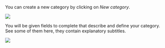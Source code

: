 You can create a new category by clicking on *New category*.

![](../assets/category_creation.png)


You will be given fields to complete that describe and define your category. See some of them here, they contain explanatory subtitles.

![](../assets/category_def_fields.png)

